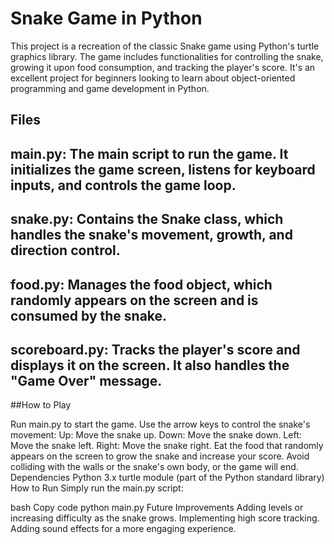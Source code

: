 # Snake Game in Python

This project is a recreation of the classic Snake game using Python's turtle graphics library. The game includes functionalities for controlling the snake, growing it upon food consumption, and tracking the player's score. It's an excellent project for beginners looking to learn about object-oriented programming and game development in Python.

## Files

## main.py: The main script to run the game. It initializes the game screen, listens for keyboard inputs, and controls the game loop.
## snake.py: Contains the Snake class, which handles the snake's movement, growth, and direction control.
## food.py: Manages the food object, which randomly appears on the screen and is consumed by the snake.
## scoreboard.py: Tracks the player's score and displays it on the screen. It also handles the "Game Over" message.

##How to Play

Run main.py to start the game.
Use the arrow keys to control the snake's movement:
Up: Move the snake up.
Down: Move the snake down.
Left: Move the snake left.
Right: Move the snake right.
Eat the food that randomly appears on the screen to grow the snake and increase your score.
Avoid colliding with the walls or the snake's own body, or the game will end.
Dependencies
Python 3.x
turtle module (part of the Python standard library)
How to Run
Simply run the main.py script:

bash
Copy code
python main.py
Future Improvements
Adding levels or increasing difficulty as the snake grows.
Implementing high score tracking.
Adding sound effects for a more engaging experience.

